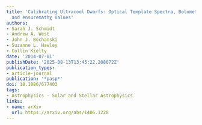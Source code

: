 ```yaml
---
title: 'Calibrating Ultracool Dwarfs: Optical Template Spectra, Bolometric Corrections,
  and ensuremathχ Values'
authors:
- Sarah J. Schmidt
- Andrew A. West
- John J. Bochanski
- Suzanne L. Hawley
- Collin Kielty
date: '2014-07-01'
publishDate: '2025-08-13T13:45:22.208072Z'
publication_types:
- article-journal
publication: '*pasp*'
doi: 10.1086/677403
tags:
- Astrophysics - Solar and Stellar Astrophysics
links:
- name: arXiv
  url: https://arxiv.org/abs/1406.1228
---
```

